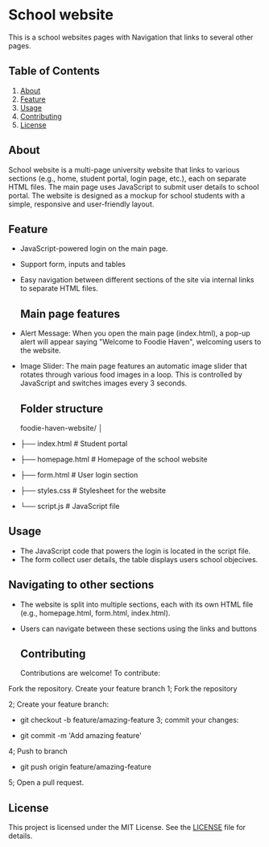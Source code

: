 # School website

This is a school websites pages with Navigation that links to several other pages.

## Table of Contents

1. [About](#about)
2. [Feature](#feature)
3. [Usage](#usage)
4. [Contributing](#contributing)
5. [License](#license)

## About

School website is a multi-page university website that links to various sections (e.g., home, student portal, login page, etc.), each on separate HTML files. The main page uses JavaScript to submit  user details to school portal.
The website is designed as a mockup for school students with a simple, responsive and user-friendly layout.

## Feature

- JavaScript-powered login on the main page.
- Support form, inputs and tables
- Easy navigation between different sections of the site via internal links to separate HTML files.

  ## Main page features

- Alert Message: When you open the main page (index.html), a pop-up alert will appear saying "Welcome to Foodie Haven", welcoming users to the website.
- Image Slider: The main page features an automatic image slider that rotates through various food images in a loop. This is controlled by JavaScript and switches images every 3 seconds.

  ## Folder structure

  foodie-haven-website/
│
- ├── index.html          # Student portal
- ├── homepage.html        # Homepage of the school website
- ├── form.html           # User login section
- ├── styles.css          # Stylesheet for the website
- └── script.js           # JavaScript file

## Usage

- The JavaScript code that powers the login  is located in the script file.
- The form collect user details, the table displays users school objecives.

## Navigating to other sections

- The website is split into multiple sections, each with its own HTML file (e.g., homepage.html, form.html, index.html).
- Users can navigate between these sections using the links and buttons
  
  ## Contributing

  Contributions are welcome! To contribute:

Fork the repository.
Create your feature branch
1; Fork the repository

2; Create your feature branch:

- git checkout -b feature/amazing-feature
3; commit your changes:

- git commit -m 'Add amazing feature'

4; Push to branch

- git push origin feature/amazing-feature

5; Open a pull request.

## License

  This project is licensed under the MIT License. See the [LICENSE](https://github.com/marveeygoodlife/FOODBLOG/blob/main/LICENSE) file for details.
